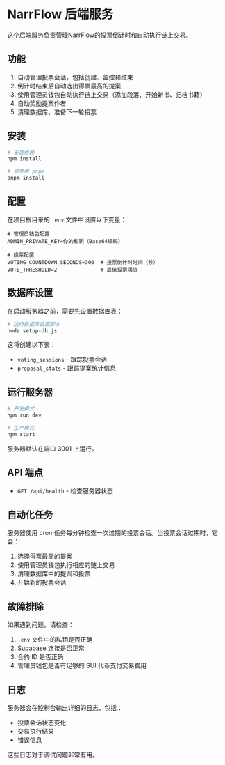 # NarrFlow 后端服务

这个后端服务负责管理NarrFlow的投票倒计时和自动执行链上交易。

## 功能

1. 自动管理投票会话，包括创建、监控和结束
2. 倒计时结束后自动选出得票最高的提案
3. 使用管理员钱包自动执行链上交易（添加段落、开始新书、归档书籍）
4. 自动奖励提案作者
5. 清理数据库，准备下一轮投票

## 安装

```bash
# 安装依赖
npm install

# 或使用 pnpm
pnpm install
```

## 配置

在项目根目录的 `.env` 文件中设置以下变量：

```
# 管理员钱包配置
ADMIN_PRIVATE_KEY=你的私钥（Base64编码）

# 投票配置
VOTING_COUNTDOWN_SECONDS=300  # 投票倒计时时间（秒）
VOTE_THRESHOLD=2              # 最低投票阈值
```

## 数据库设置

在启动服务器之前，需要先设置数据库表：

```bash
# 运行数据库设置脚本
node setup-db.js
```

这将创建以下表：
- `voting_sessions` - 跟踪投票会话
- `proposal_stats` - 跟踪提案统计信息

## 运行服务器

```bash
# 开发模式
npm run dev

# 生产模式
npm start
```

服务器默认在端口 3001 上运行。

## API 端点

- `GET /api/health` - 检查服务器状态

## 自动化任务

服务器使用 cron 任务每分钟检查一次过期的投票会话。当投票会话过期时，它会：

1. 选择得票最高的提案
2. 使用管理员钱包执行相应的链上交易
3. 清理数据库中的提案和投票
4. 开始新的投票会话

## 故障排除

如果遇到问题，请检查：

1. `.env` 文件中的私钥是否正确
2. Supabase 连接是否正常
3. 合约 ID 是否正确
4. 管理员钱包是否有足够的 SUI 代币支付交易费用

## 日志

服务器会在控制台输出详细的日志，包括：

- 投票会话状态变化
- 交易执行结果
- 错误信息

这些日志对于调试问题非常有用。
